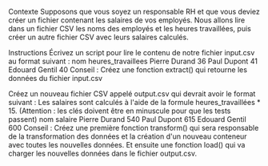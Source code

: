 Contexte
Supposons que vous soyez un responsable RH et que vous deviez créer un fichier contenant les salaires de vos employés. Nous allons lire dans un fichier CSV les noms des employés et les heures travaillées, puis créer un autre fichier CSV avec leurs salaires calculés.

Instructions
Écrivez un script pour lire le contenu de notre fichier input.csv au format suivant :
nom	heures_travaillees
Pierre Durand	36
Paul Dupont	41
Edouard Gentil	40
Conseil : Créez une fonction extract() qui retourne les données du fichier input.csv

Créez un nouveau fichier CSV appelé output.csv qui devrait avoir le format suivant :
Les salaires sont calculés à l'aide de la formule heures_travaillées * 15. (Attention : les clés doivent être en minuscule pour que les tests passent)
nom	salaire
Pierre Durand	540
Paul Dupont	615
Edouard Gentil	600
Conseil : Créez une première fonction transform() qui sera responsable de la transformation des données et la création d'un nouveau conteneur avec toutes les nouvelles données. Et ensuite une fonction load() qui va charger les nouvelles données dans le fichier output.csv.